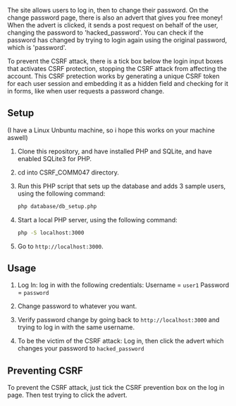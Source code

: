 The site allows users to log in, then to change their password.
On the change password page, there is also an advert that gives you free money!
When the advert is clicked, it sends a post request on behalf of the user, changing the password to 'hacked_password'.
You can check if the password has changed by trying to login again using the original password, which is 'password'.

To prevent the CSRF attack, there is a tick box below the login input boxes that activates CSRF protection, stopping the CSRF attack from affecting the account. 
This CSRF pretection works by generating a unique CSRF token for each user session and embedding it as a hidden field and checking for it in forms, like when user requests a password change. 
<!-- The token is also stored on the server in the user's session. -->


## Setup

(I have a Linux Unbuntu machine, so i hope this works on your machine aswell)

1. Clone this repository, and have installed PHP and SQLite, and have enabled SQLite3 for PHP.
2. cd into CSRF_COMM047 directory.
3. Run this PHP script that sets up the database and adds 3 sample users, using the following command:

    ```bash
    php database/db_setup.php
    ```

4. Start a local PHP server, using the following command:

    ```bash
    php -S localhost:3000
    ```

5. Go to `http://localhost:3000`.


## Usage

1. Log In: log in with the following credentials:
   Username = `user1`
   Password = `password`

2. Change password to whatever you want.

3. Verify password change by going back to `http://localhost:3000` and trying to log in with the same username.

4. To be the victim of the CSRF attack: Log in, then click the advert which changes your password to  `hacked_password`

## Preventing CSRF

To prevent the CSRF attack, just tick the CSRF prevention box on the log in page. Then test trying to click the advert.
